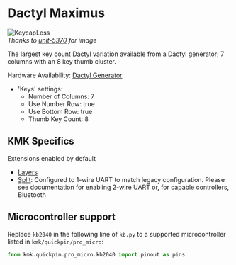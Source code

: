 # Dactyl Maximus

![KeycapLess](https://i.imgur.com/OJs3bkWh.jpg)  
*Thanks to [unit-5370](https://github.com/unit-5370) for image*

The largest key count [Dactyl](/boards/dactyl/) variation available from a Dactyl generator; 7 columns with an 8 key thumb cluster.

Hardware Availability: [Dactyl Generator](https://ryanis.cool/dactyl/#original)
* 'Keys' settings:
   * Number of Columns: 7 
   * Use Number Row: true
   * Use Bottom Row: true
   * Thumb Key Count: 8

## KMK Specifics

Extensions enabled by default  
- [Layers](/docs/en/layers.md)
- [Split](/docs/en/split_keyboards.md): Configured to 1-wire UART to match legacy configuration. Please see documentation for enabling 2-wire UART or, for capable controllers, Bluetooth

## Microcontroller support

Replace `kb2040` in the following line of `kb.py` to a supported microcontroller listed in `kmk/quickpin/pro_micro`:

```python
from kmk.quickpin.pro_micro.kb2040 import pinout as pins
```
